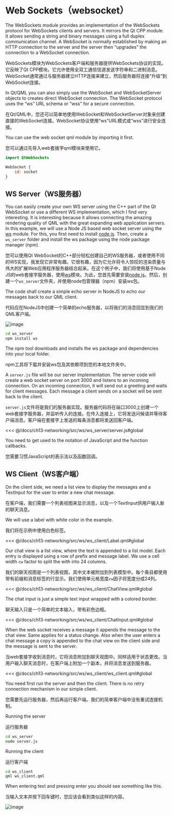 # Web Sockets（websocket）

The WebSockets module provides an implementation of the WebSockets protocol for WebSockets clients and servers. It mirrors the Qt CPP module. It allows sending a string and binary messages using a full duplex communication channel. A WebSocket is normally established by making an HTTP connection to the server and the server then “upgrades” the connection to a WebSocket connection.

WebSockets模块为WebSockets客户端和服务器提供WebSockets协议的实现。它反映了Qt CPP模块。它允许使用全双工通信信道发送字符串和二进制消息。WebSocket通常通过与服务器建立HTTP连接来建立，然后服务器将连接“升级”到WebSocket连接。

In Qt/QML you can also simply use the WebSocket and WebSocketServer objects to creates direct WebSocket connection. The WebSocket protocol uses the “ws” URL schema or “wss” for a secure connection.

在Qt/QML中，您还可以简单地使用WebSocket和WebSocketServer对象来创建直接的WebSocket连接。WebSocket协议使用“ws”URL模式或“wss”进行安全连接。

You can use the web socket qml module by importing it first.

您可以通过先导入web套接字qml模块来使用它。


```qml
import QtWebSockets

WebSocket {
    id: socket
}
```

## WS Server（WS服务器）

You can easily create your own WS server using the C++ part of the Qt WebSocket or use a different WS implementation, which I find very interesting. It is interesting because it allows connecting the amazing rendering quality of QML with the great expanding web application servers. In this example, we will use a Node JS based web socket server using the [ws](https://npmjs.org/package/ws) module. For this, you first need to install [node js](http://nodejs.org/). Then, create a `ws_server` folder and install the ws package using the node package manager (npm).

您可以使用Qt WebSocket的C++部分轻松创建自己的WS服务器，或者使用不同的WS实现，我发现它非常有趣。它很有趣，因为它允许将令人惊叹的渲染质量与伟大的扩展Web应用程序服务器结合起来。在这个例子中，我们将使用基于Node JS的web套接字服务器，使用[ws](https://npmjs.org/package/ws)模块。为此，您首先需要安装[node js](http://nodejs.org/)。然后，创建一个`ws_server`文件夹，并使用node包管理器（npm）安装ws包。

The code shall create a simple echo server in NodeJS to echo our messages back to our QML client.

代码应在NodeJS中创建一个简单的echo服务器，以将我们的消息回显到我们的QML客户端。

![image](./images/ws_client.png)

```sh
cd ws_server
npm install ws
```

The npm tool downloads and installs the ws package and dependencies into your local folder.

npm工具将下载并安装ws包及其依赖项到您的本地文件夹中。

A `server.js` file will be our server implementation. The server code will create a web socket server on port 3000 and listens to an incoming connection. On an incoming connection, it will send out a greeting and waits for client messages. Each message a client sends on a socket will be sent back to the client.

`server.js`文件将是我们的服务器实现。服务器代码将在端口3000上创建一个web套接字服务器，并监听传入的连接。在传入连接上，它将发送问候语并等待客户端消息。客户端在套接字上发送的每条消息都将发送回客户端。

<<< @/docs/ch13-networking/src/ws/ws_server/server.js#global

You need to get used to the notation of JavaScript and the function callbacks.

您需要习惯JavaScript的表示法以及函数回调。

## WS Client（WS客户端）

On the client side, we need a list view to display the messages and a TextInput for the user to enter a new chat message.

在客户端，我们需要一个列表视图来显示消息，以及一个TextInput供用户输入新的聊天消息。

We will use a label with white color in the example.

我们将在示例中使用白色标签。

<<< @/docs/ch13-networking/src/ws/ws_client/Label.qml#global

Our chat view is a list view, where the text is appended to a list model. Each entry is displayed using a row of prefix and message label. We use a cell width `cw` factor to split the with into 24 columns.

我们的聊天视图是一个列表视图，其中文本被附加到列表模型中。每个条目都使用带有前缀和消息标签的行显示。我们使用单元格宽度`cw`因子将宽度分成24列。


<<< @/docs/ch13-networking/src/ws/ws_client/ChatView.qml#global

The chat input is just a simple text input wrapped with a colored border.

聊天输入只是一个简单的文本输入，带有彩色边框。

<<< @/docs/ch13-networking/src/ws/ws_client/ChatInput.qml#global

When the web socket receives a message it appends the message to the chat view. Same applies for a status change. Also when the user enters a chat message a copy is appended to the chat view on the client side and the message is sent to the server.

当web套接字收到消息时，它将消息附加到聊天视图中。同样适用于状态更改。当用户输入聊天消息时，在客户端上附加一个副本，并将消息发送到服务器。

<<< @/docs/ch13-networking/src/ws/ws_client/ws_client.qml#global

You need first run the server and then the client. There is no retry connection mechanism in our simple client.

您需要先运行服务器，然后再运行客户端。我们的简单客户端中没有重试连接机制。


Running the server

运行服务器

```sh
cd ws_server
node server.js
```

Running the client

运行客户端

```sh
cd ws_client
qml ws_client.qml
```

When entering text and pressing enter you should see something like this.

当输入文本并按下回车键时，您应该会看到类似这样的内容。



![image](./images/ws_client.png)

